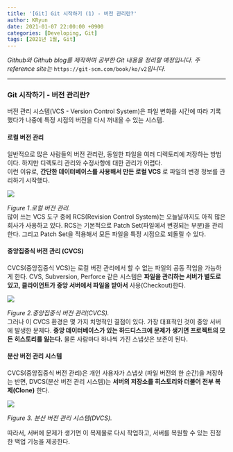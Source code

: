 ```yaml
---
title: '[Git] Git 시작하기 (1) - 버전 관리란?'
author: KRyun
date: 2021-01-07 22:00:00 +0900
categories: [Developing, Git]
tags: [2021년 1월, Git]
---
```


_Github와 Github blog를 제작하며 공부한 Git 내용을 정리할 예정입니다. 주 reference site는_ `https://git-scm.com/book/ko/v2`_입니다._  

---

### Git 시작하기 - 버전 관리란?
버전 관리 시스템(VCS - Version Control System)은 파일 변화를 시간에 따라 기록했다가 나중에 특정 시점의 버전을 다시 꺼내올 수 있는 시스템.



#### __로컬 버전 관리__
일반적으로 많은 사람들의 버전 관리란, 동일한 파일을 여러 디렉토리에 저장하는 방법이다. 하지만 디렉토리 관리와 수정사항에 대한 관리가 어렵다. <br>
이런 이유로, __간단한 데이터베이스를 사용해서 만든 로컬 VCS__ 로 파일의 변경 정보를 관리하기 시작했다. <br>

<p aligh = "center"><img src ="https://git-scm.com/book/en/v2/images/local.png"></p>

_Figure 1.로컬 버전 관리._<br>
많이 쓰는 VCS 도구 중에 RCS(Revision Control System)는 오늘날까지도 아직 많은 회사가 사용하고 있다. RCS는 기본적으로 Patch Set(파일에서 변경되는 부분)을 관리한다. 그리고 Patch Set을 적용해서 모든 파일을 특정 시점으로 되돌릴 수 있다.

#### __중앙집중식 버전 관리 (CVCS)__
CVCS(중앙집중식 VCS)는 로컬 버전 관리에서 할 수 없는 파일의 공동 작업을 가능하게 한다. CVS, Subversion, Perforce 같은 시스템은 __파일을 관리하는 서버가 별도로 있고, 클라이언트가 중앙 서버에서 파일을 받아서__ 사용(Checkout)한다. <br>

<p aligh = "center"><img src ="https://git-scm.com/book/en/v2/images/centralized.png"></p>

_Figure 2.중앙집중식 버전 관리(CVCS)._<br>
그러나 이 CVCS 환경은 몇 가지 치명적인 결점이 있다. 가장 대표적인 것이 중앙 서버에 발생한 문제다.  __중앙 데이터베이스가 있는 하드디스크에 문제가 생기면 프로젝트의 모든 히스토리를 잃는다.__ 물론 사람마다 하나씩 가진 스냅샷은 보존이 된다.

#### __분산 버전 관리 시스템__ <br>
 CVCS(중앙집중식 버전 관리)은 개인 사용자가 스냅샷 (파일 버전의 한 순간)을 저장하는 반면, DVCS(분산 버전 관리 시스템)는 __서버의 저장소를 히스토리와 더불어 전부 복제(Clone)__ 한다. <br>

 <p aligh = "center"><img src ="https://git-scm.com/book/en/v2/images/distributed.png"></p>

 _Figure 3. 분산 버전 관리 시스템(DVCS)._

따라서, 서버에 문제가 생기면 이 복제물로 다시 작업하고, 서버를 복원할 수 있는 진정한 백업 기능을 제공한다.
